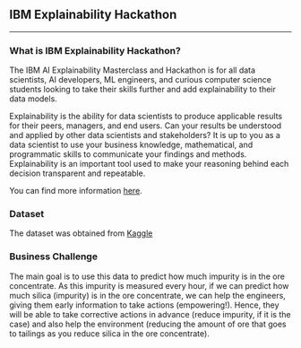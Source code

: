 ## IBM Explainability Hackathon
***

### What is IBM Explainability Hackathon?
The IBM AI Explainability Masterclass and Hackathon is for all data scientists, AI developers, ML engineers, and curious computer science students looking to take their skills further and add explainability to their data models. 

Explainability is the ability for data scientists to produce applicable results for their peers, managers, and end users. Can your results be understood and applied by other data scientists and stakeholders? It is up to you as a data scientist to use your business knowledge, mathematical, and programmatic skills to communicate your findings and methods. Explainability is an important tool used to make your reasoning behind each decision transparent and repeatable.

You can find more information [here](https://www.hackathon.com/event/ibm-masterclass-hackathon--ai-explainability-5e714f0802957c001b33d3ca).


### Dataset
The dataset was obtained from [Kaggle](https://www.Kaggle.com)

### Business Challenge
The main goal is to use this data to predict how much impurity is in the ore concentrate. As this impurity is measured every hour, if we can predict how much silica (impurity) is in the ore concentrate, we can help the engineers, giving them early information to take actions (empowering!). Hence, they will be able to take corrective actions in advance (reduce impurity, if it is the case) and also help the environment (reducing the amount of ore that goes to tailings as you reduce silica in the ore concentrate).
